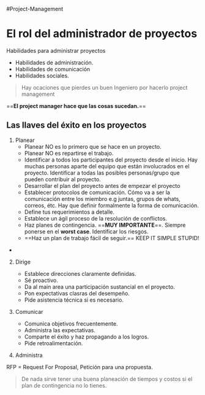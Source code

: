 #Project-Management 
# El rol del administrador de proyectos

Habilidades para administrar proyectos
- Habilidades de administración.
- Habilidades de comunicación
- Habilidades sociales.

> Hay ocaciones que pierdes un buen Ingeniero por hacerlo project management 
	
==**El project manager hace que las cosas sucedan.**==


## Las llaves del éxito en los proyectos
1. Planear
	- Planear NO es lo primero que se hace en un proyecto.
	- Planear NO es repartirse el trabajo.
	- Identificar a todos los participantes del proyecto desde el inicio. Hay muchas personas aparte del equipo que están involucrados en el proyecto. Identificar a todas las posibles personas/grupo que pueden contribuir al proyecto.
	- Desarrollar el plan del proyecto antes de empezar el proyecto
	- Establecer protocolos de comunicación. Cómo va a ser la comunicación entre los miembro e.g juntas, grupos de whats, correos, étc. Hay que definir formalmente la forma de comunicación.
	- Define tus requerimientos a detalle.
	- Establece un ágil proceso de la resolución de conflictos.
	- Haz planes de contingencia. ==**MUY IMPORTANTE**==. Siempre ponerse en el **worst case**. Identificar los riesgos. 
	- ==Haz un plan de trabajo fácil de seguir.== KEEP IT SIMPLE STUPID!
- 

2. Dirige
	-  Establece direcciones claramente definidas.
	-  Sé proactivo.
	-  Da al main area una participación sustancial en el proyecto.
	-  Pon expectativas clasras del desempeño.
	-  Pide asistencia técnica si es necesario. 

3. Comunicar
	- Comunica objetivos frecuentemente.
	- Administra las expectativas.
	- Comparte el éxito y haz propagando a los logros.
	- Pide retroalimentación.
	
4. Administra


RFP = Request For Proposal, Petición para una propuesta.


>  De nada sirve tener una buena planeación de tiempos y costos si el plan de contingencia no lo tienes.

